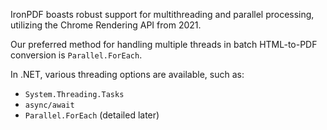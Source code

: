 IronPDF boasts robust support for multithreading and parallel processing, utilizing the Chrome Rendering API from 2021.

Our preferred method for handling multiple threads in batch HTML-to-PDF conversion is `Parallel.ForEach`.

In .NET, various threading options are available, such as:

- `System.Threading.Tasks`
- `async/await`
- `Parallel.ForEach` (detailed later)